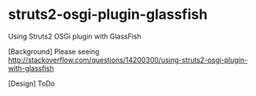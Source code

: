 struts2-osgi-plugin-glassfish
=============================

Using Struts2 OSGi plugin with GlassFish

[Background]
Please seeing http://stackoverflow.com/questions/14200300/using-struts2-osgi-plugin-with-glassfish

[Design]
ToDo
